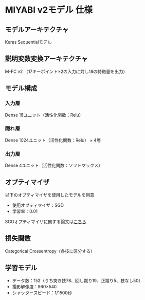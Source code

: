 # MIYABI v2モデル 仕様

## モデルアーキテクチャ
Keras Sequentialモデル

## 説明変数変換アーキテクチャ
M-FC v2
（17キーポイント×2の入力に対し18の特徴量を出力）

## モデル構成
### 入力層
Dense 18ユニット（活性化関数：Relu）

### 隠れ層
Dense 1024ユニット（活性化関数：Relu） × 4層

### 出力層
Dense 4ユニット（活性化関数：ソフトマックス）

## オプティマイザ
以下のオプティマイザを使用したモデルを用意
* 使用オプティマイザ：SGD
* 学習率：0.01

SGDオプティマイザに関する論文は[こちら](http://jmlr.org/proceedings/papers/v28/sutskever13.pdf)

## 損失関数
Categorical Crossentropy（各技に区分する）

## 学習モデル
* データ数：152（うち突き技78、回し蹴り19、正蹴り5、技なし50）
* 撮影解像度：960×540
* シャッタースピード：1/1500秒